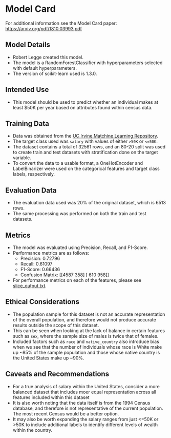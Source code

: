 # Model Card

For additional information see the Model Card paper: https://arxiv.org/pdf/1810.03993.pdf

## Model Details
* Robert Legge created this model.
* The model is a RandomForestClassifier with hyperparameters selected with default hyperparameters.
* The version of scikit-learn used is 1.3.0.

## Intended Use
* This model should be used to predict whether an individual makes at least $50K per year based on attributes found within census data.

## Training Data
* Data was obtained from the [UC Irvine Matchine Learning Repository](https://archive.ics.uci.edu/dataset/20/census+income).
* The target class used was `salary` with values of either `>50K` or `<=50K`.
* The dataset contains a total of 32561 rows, and an 80-20 split was used to create train and test datasets with stratification done on the target variable.
* To convert the data to a usable format, a OneHotEncoder and LabelBinarizer were used on the categorical features and target class labels, respectively.

## Evaluation Data
* The evaluation data used was 20% of the original dataset, which is 6513 rows.
* The same processing was performed on both the train and test datasets.

## Metrics
* The model was evaluated using Precision, Recall, and F1-Score.
* Performance metrics are as follows:
    * Precision: 0.72796 
    * Recall: 0.61097 
    * F1-Score: 0.66436
    * Confusion Matrix: [[4587  358] [ 610  958]]
* For performance metrics on each of the features, please see [slice_output.txt](starter/slice_output.txt).

## Ethical Considerations
* The population sample for this dataset is not an accurate representation of the overall population, and therefore would not produce accurate results outside the scope of this dataset.
* This can be seen when looking at the lack of balance in certain features such as `sex`, where the sample size of males is twice that of females.
* Included factors such as `race` and `native_country` also introduce bias when we see that the number of individuals whose race is White make up ~85% of the sample population and those whose native country is the United States make up ~90%.

## Caveats and Recommendations
* For a true analysis of salary within the United States, consider a more balanced dataset that includes moer equal representation across all features included within this dataset
* It is also worth noting that the data itself is from the 1994 Census database, and therefore is not representative of the current population. The most recent Census would be a better option.
* It may also be worth expanding the salary ranges from just <=50K or >50K to include additional labels to identify different levels of wealth within the country.